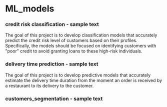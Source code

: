 # ML_models


### credit risk classification - sample text 
The goal of this project is to develop classification models that accurately predict the credit risk level of customers based on their profiles. Specifically, the models should be focused on identifying customers with "poor" credit to avoid granting loans to these high-risk individuals.

### delivery time prediction - sample text 
The goal of this project is to develop predictive models that accurately estimate the delivery time duration from the moment an order is received by a restaurant to its delivery to the customer.

### customers_segmentation - sample text 




